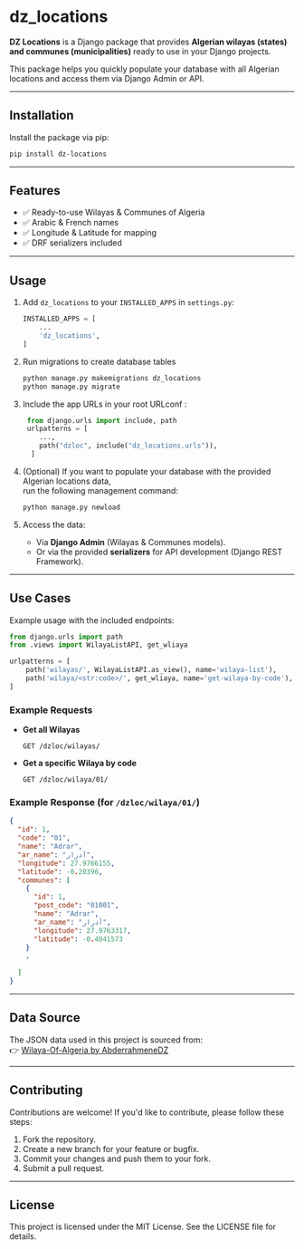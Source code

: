 # dz_locations

**DZ Locations** is a Django package that provides **Algerian wilayas (states) and communes (municipalities)** ready to use in your Django projects.

This package helps you quickly populate your database with all Algerian locations and access them via Django Admin or API.

---

## **Installation**

Install the package via pip:

```bash
pip install dz-locations
```

---

## **Features**

- ✅ Ready-to-use Wilayas & Communes of Algeria  
- ✅ Arabic & French names  
- ✅ Longitude & Latitude for mapping  
- ✅ DRF serializers included  

---

## **Usage**

1. Add `dz_locations` to your `INSTALLED_APPS` in `settings.py`:

    ```python
    INSTALLED_APPS = [
        ...
        'dz_locations',
    ]
    ```

2. Run migrations to create database tables

    ```bash
    python manage.py makemigrations dz_locations
    python manage.py migrate
    ```

3. Include the app URLs in your root URLconf :
   
   ```python
    from django.urls import include, path
    urlpatterns = [
       ...,
       path("dzloc", include("dz_locations.urls")),
     ]
    ```



3. (Optional) If you want to populate your database with the provided Algerian    locations data,  
   run the following management command:

    ```bash
    python manage.py newload
    ```

4. Access the data:
   - Via **Django Admin** (Wilayas & Communes models).  
   - Or via the provided **serializers** for API development (Django REST Framework).  

---
## **Use Cases**

Example usage with the included endpoints:

```python
from django.urls import path
from .views import WilayaListAPI, get_wliaya

urlpatterns = [
    path('wilayas/', WilayaListAPI.as_view(), name='wilaya-list'),
    path('wilaya/<str:code>/', get_wliaya, name='get-wilaya-by-code'),
]
```

### Example Requests

- **Get all Wilayas**
  ```http
  GET /dzloc/wilayas/
  ```

- **Get a specific Wilaya by code**
  ```http
  GET /dzloc/wilaya/01/
  ```

### Example Response (for `/dzloc/wilaya/01/`)
```json
{
  "id": 1,
  "code": "01",
  "name": "Adrar",
  "ar_name": "أدرار",
  "longitude": 27.9766155,
  "latitude": -0.20396,
  "communes": [
    {
      "id": 1,
      "post_code": "01001",
      "name": "Adrar",
      "ar_name": "أدرار",
      "longitude": 27.9763317,
      "latitude": -0.4841573
    }
    ,
    
  ]
}
```

---

## **Data Source**

The JSON data used in this project is sourced from:  
👉 [Wilaya-Of-Algeria by AbderrahmeneDZ](https://github.com/AbderrahmeneDZ/Wilaya-Of-Algeria)


---

## **Contributing**

Contributions are welcome! If you'd like to contribute, please follow these steps:

1. Fork the repository.
2. Create a new branch for your feature or bugfix.
3. Commit your changes and push them to your fork.
4. Submit a pull request.

---

## **License**

This project is licensed under the MIT License. See the LICENSE file for details.